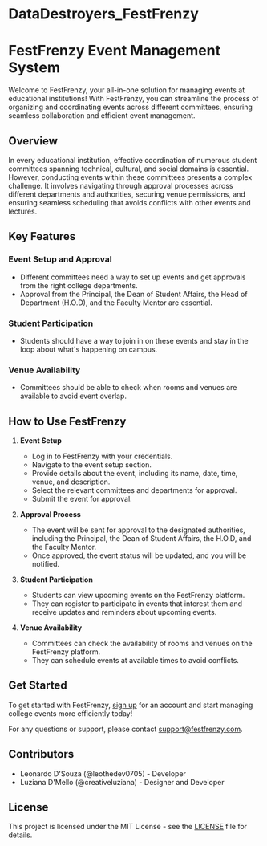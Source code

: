 # DataDestroyers_FestFrenzy
# FestFrenzy Event Management System

Welcome to FestFrenzy, your all-in-one solution for managing events at educational institutions! With FestFrenzy, you can streamline the process of organizing and coordinating events across different committees, ensuring seamless collaboration and efficient event management.

## Overview

In every educational institution, effective coordination of numerous student committees spanning technical, cultural, and social domains is essential. However, conducting events within these committees presents a complex challenge. It involves navigating through approval processes across different departments and authorities, securing venue permissions, and ensuring seamless scheduling that avoids conflicts with other events and lectures.

## Key Features

### Event Setup and Approval
- Different committees need a way to set up events and get approvals from the right college departments.
- Approval from the Principal, the Dean of Student Affairs, the Head of Department (H.O.D), and the Faculty Mentor are essential.

### Student Participation
- Students should have a way to join in on these events and stay in the loop about what's happening on campus.
  
### Venue Availability
- Committees should be able to check when rooms and venues are available to avoid event overlap.

## How to Use FestFrenzy

1. **Event Setup**
   - Log in to FestFrenzy with your credentials.
   - Navigate to the event setup section.
   - Provide details about the event, including its name, date, time, venue, and description.
   - Select the relevant committees and departments for approval.
   - Submit the event for approval.

2. **Approval Process**
   - The event will be sent for approval to the designated authorities, including the Principal, the Dean of Student Affairs, the H.O.D, and the Faculty Mentor.
   - Once approved, the event status will be updated, and you will be notified.

3. **Student Participation**
   - Students can view upcoming events on the FestFrenzy platform.
   - They can register to participate in events that interest them and receive updates and reminders about upcoming events.

4. **Venue Availability**
   - Committees can check the availability of rooms and venues on the FestFrenzy platform.
   - They can schedule events at available times to avoid conflicts.

## Get Started

To get started with FestFrenzy, [sign up](#) for an account and start managing college events more efficiently today!

For any questions or support, please contact [support@festfrenzy.com](mailto:support@festfrenzy.com).

## Contributors

- Leonardo D'Souza (@leothedev0705) - Developer
- Luziana D'Mello (@creativeluziana) - Designer and Developer

## License

This project is licensed under the MIT License - see the [LICENSE](LICENSE) file for details.
